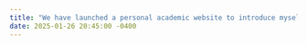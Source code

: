 ```yaml
---
title: "We have launched a personal academic website to introduce myself and promote communication. Welcome to visit !"
date: 2025-01-26 20:45:00 -0400
---
```

